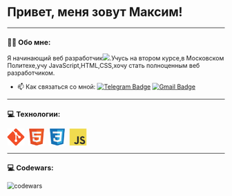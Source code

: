 # Привет, меня зовут Максим!

---

### :man_technologist: Обо мне:

Я начинающий веб разработчик<img src="https://media.giphy.com/media/WUlplcMpOCEmTGBtBW/giphy.gif" width="30px">.Учусь на втором курсе,в Московском Политехе,учу JavaScript,HTML,CSS,хочу стать полноценным веб разработчиком.



- :mailbox: Как связаться со мной: [![Telegram Badge](https://img.shields.io/badge/-Creyache-blue?style=flat&logo=Telegram&logoColor=white)](https://t.me/creyache) [![Gmail Badge](https://img.shields.io/badge/-Gmail-red?style=flat&logo=Gmail&logoColor=white)](mailto:maksimctrey@gmail.com)

---




### 💻 Технологии:

<div>
  <img src="https://github.com/devicons/devicon/blob/master/icons/git/git-original.svg" title="git" alt="git" width="40" height="40"/>&nbsp
  <img src="https://github.com/devicons/devicon/blob/master/icons/html5/html5-original.svg" title="html5" alt="html5" width="40" height="40"/>&nbsp
  <img src="https://github.com/devicons/devicon/blob/master/icons/css3/css3-original.svg" title="css" alt="css" width="40" height="40"/>&nbsp
  <img src="https://github.com/devicons/devicon/blob/master/icons/javascript/javascript-original.svg" title="javascript" alt="javascript" width="40" height="40"/>&nbsp
  

  <!-- <img src="https://github.com/devicons/devicon/blob/master/icons/redux/redux-original.svg" title="redux" alt="redux" width="40" height="40"/>&nbsp; -->
</div>

---






### 💻 Codewars:

![codewars](https://www.codewars.com/users/MaksimCREY/badges/large)

